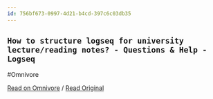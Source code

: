 ```yaml
---
id: 756bf673-0997-4d21-b4cd-397c6c03db35
---
```


## `How to structure logseq for university lecture/reading notes? - Questions & Help - Logseq`
#Omnivore

[Read on Omnivore](https://omnivore.app/me/https-discuss-logseq-com-t-how-to-structure-logseq-for-universit-19155d2366e) / [Read Original](https://discuss.logseq.com/t/how-to-structure-logseq-for-university-lecture-reading-notes/20480)


